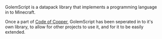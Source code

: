 GolemScript is a datapack library that implements a programming language in to Minecraft.

Once a part of [Code of Copper](https://modrinth.com/datapack/code-of-copper), GolemScript has been seperated in to it's own library, to allow for other projects to use it, and for it to be easily extended.